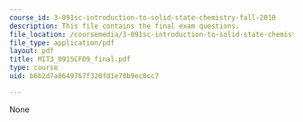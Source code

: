 ```yaml
---
course_id: 3-091sc-introduction-to-solid-state-chemistry-fall-2010
description: This file contains the final exam questions.
file_location: /coursemedia/3-091sc-introduction-to-solid-state-chemistry-fall-2010/b6b2d7a8649767f320fd1e78b9ec0cc7_MIT3_091SCF09_final.pdf
file_type: application/pdf
layout: pdf
title: MIT3_091SCF09_final.pdf
type: course
uid: b6b2d7a8649767f320fd1e78b9ec0cc7

---
```

None